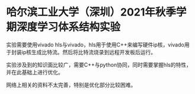 # 哈尔滨工业大学（深圳）2021年秋季学期深度学习体系结构实验

实验需要使用vivado hls与vivado，hls用于使用C++来编写硬件ip核，vivado用于封装ip核生成比特流。然后将比特流烧录到远程开发板后运行。

实验涉及到的知识面比较广，需要C++与python协同，同时需要掌握hls的特性，并在此基础上进行优化。

网络上相关的资料不太完善，特别是优化部分比较困难。
